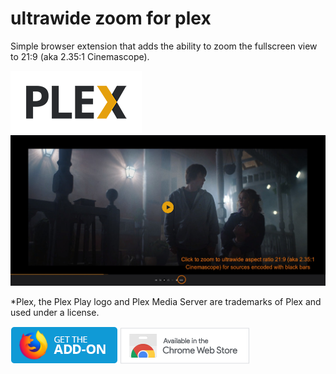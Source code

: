 # ultrawide zoom for plex 

Simple browser extension that adds the ability to zoom the fullscreen view to 21:9 (aka 2.35:1 Cinemascope).

![alt tag](https://raw.githubusercontent.com/conceptualspace/ultrawide-zoom-for-plex/master/plex-logo-flat-small.png)
![alt tag](https://raw.githubusercontent.com/conceptualspace/ultrawide-zoom-for-plex/master/screenshot.jpg)

*Plex, the Plex Play logo and Plex Media Server are trademarks of Plex and used under a license.

<a href='https://addons.mozilla.org/en-US/firefox/addon/ultrawide-zoom-for-plex/'><img alt='Get it for Firefox' src='https://github.com/conceptualspace/nightlight/raw/master/assets/ff-badge.png'/></a> <a href='https://chrome.google.com'><img alt='Get it for Chrome' src='https://github.com/conceptualspace/nightlight/raw/master/assets/chrome-badge.png'/></a>
